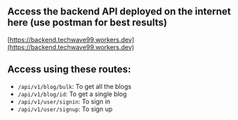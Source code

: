  ## Access the backend API deployed on the internet here (use postman for best results)
[https://backend.techwave99.workers.dev](https://backend.techwave99.workers.dev)

## Access using these routes:
- `/api/v1/blog/bulk`: To get all the blogs 
- `/api/v1/blog/id`: To get a single blog
- `/api/v1/user/signin`: To sign in 
- `/api/v1/user/signup`: To sign up 
